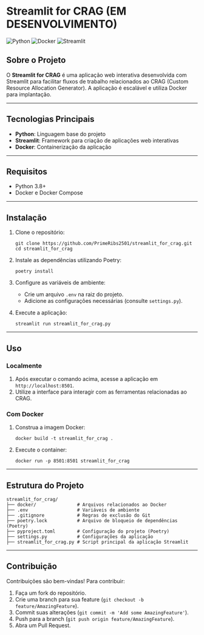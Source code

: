 # Streamlit for CRAG (EM DESENVOLVIMENTO)

![Python](https://img.shields.io/badge/Python-3776AB?style=for-the-badge&logo=python&logoColor=white)
![Docker](https://img.shields.io/badge/Docker-2496ED?style=for-the-badge&logo=docker&logoColor=white)
![Streamlit](https://img.shields.io/badge/Streamlit-FF4B4B?style=for-the-badge&logo=streamlit&logoColor=white)

## Sobre o Projeto

O **Streamlit for CRAG** é uma aplicação web interativa desenvolvida com Streamlit para facilitar fluxos de trabalho relacionados ao CRAG (Custom Resource Allocation Generator). A aplicação é escalável e utiliza Docker para implantação.

---

## Tecnologias Principais

- **Python**: Linguagem base do projeto
- **Streamlit**: Framework para criação de aplicações web interativas
- **Docker**: Containerização da aplicação

---

## Requisitos

- Python 3.8+
- Docker e Docker Compose

---

## Instalação

1. Clone o repositório:
   ```
   git clone https://github.com/PrimeRibs2501/streamlit_for_crag.git
   cd streamlit_for_crag
   ```

2. Instale as dependências utilizando Poetry:
   ```
   poetry install
   ```

3. Configure as variáveis de ambiente:
   - Crie um arquivo `.env` na raiz do projeto.
   - Adicione as configurações necessárias (consulte `settings.py`).

4. Execute a aplicação:
   ```
   streamlit run streamlit_for_crag.py
   ```

---

## Uso

### Localmente

1. Após executar o comando acima, acesse a aplicação em `http://localhost:8501`.
2. Utilize a interface para interagir com as ferramentas relacionadas ao CRAG.

### Com Docker

1. Construa a imagem Docker:
   ```
   docker build -t streamlit_for_crag .
   ```

2. Execute o container:
   ```
   docker run -p 8501:8501 streamlit_for_crag
   ```

---

## Estrutura do Projeto

```
streamlit_for_crag/
├── docker/               # Arquivos relacionados ao Docker
├── .env                  # Variáveis de ambiente
├── .gitignore            # Regras de exclusão do Git
├── poetry.lock           # Arquivo de bloqueio de dependências (Poetry)
├── pyproject.toml        # Configuração do projeto (Poetry)
├── settings.py           # Configurações da aplicação
├── streamlit_for_crag.py # Script principal da aplicação Streamlit
```

---

## Contribuição

Contribuições são bem-vindas! Para contribuir:

1. Faça um fork do repositório.
2. Crie uma branch para sua feature (`git checkout -b feature/AmazingFeature`).
3. Commit suas alterações (`git commit -m 'Add some AmazingFeature'`).
4. Push para a branch (`git push origin feature/AmazingFeature`).
5. Abra um Pull Request.

